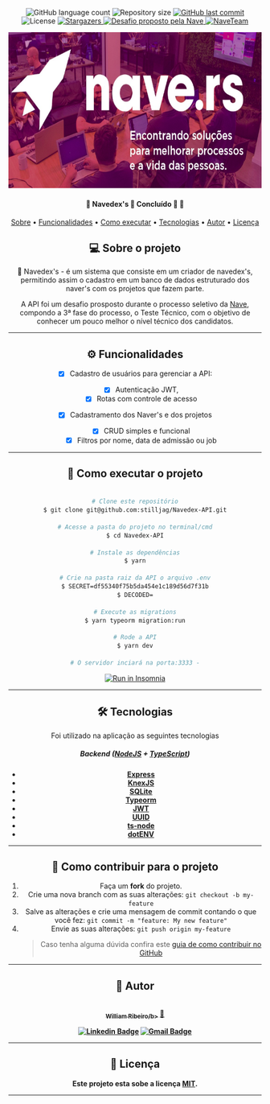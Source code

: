 <p align="center">
  <img alt="GitHub language count" src="https://img.shields.io/github/languages/count/stilljag/Navedex-API?color=%2304D361">

  <img alt="Repository size" src="https://img.shields.io/github/repo-size/stilljag/Navedex-API">

  <a href="https://github.com/stilljag/Navedex-API/commits/main">
    <img alt="GitHub last commit" src="https://img.shields.io/github/last-commit/stilljag/Navedex-API">
  </a>
    
   <img alt="License" src="https://img.shields.io/badge/license-MIT-brightgreen">
   <a href="https://github.com/stilljag/Navedex-API/stargazers">
    <img alt="Stargazers" src="https://img.shields.io/github/stars/stilljag/Navedex-API?style=social">
  </a>

  <a href="https://nave.rs/">
    <img alt="Desafio proposto pela Nave" src="https://img.shields.io/badge/proposto%20pela-Nave-%237519C1">
  </a>
  
  <a href="https://nave-team.gupy.io/">
    <img alt="NaveTeam" src="https://img.shields.io/badge/Nave-Team-%237159c1?style=flat&logo=ghost">
    </a>
    
  <div align="center" style="margin-bottom: 20px;">
<img src="./src/assets/nave-logo.png" alt="" width="650" height="310"/>
</div>
<div align="center">
 
</p>


<h4 align="center"> 
	🚧  Navedex's  🚀 Concluído 🚀 🚧
</h4>

<p align="center">
 <a href="#-sobre-o-projeto">Sobre</a> •
 <a href="#-funcionalidades">Funcionalidades</a> • 
 <a href="#-como-executar-o-projeto">Como executar</a> • 
 <a href="#-tecnologias">Tecnologias</a> •  
 <a href="#-autor">Autor</a> • 
 <a href="#user-content--licença">Licença</a>
</p>

## 💻 Sobre o projeto

🚀 Navedex's - é um sistema que consiste em um criador de navedex's, permitindo assim o cadastro em um banco de dados estruturado dos naver's com os projetos que fazem parte.

A API foi um desafio prosposto durante o processo seletivo da [Nave](https://nave.rs/), compondo a 3ª fase do processo, o Teste Técnico, com o objetivo de conhecer um pouco melhor o nível técnico dos candidatos.

---

## ⚙️ Funcionalidades

- [x] Cadastro de usuários para gerenciar a API:

  - [x] Autenticação JWT,
  - [x] Rotas com controle de acesso

- [x] Cadastramento dos Naver's e dos projetos
  - [x] CRUD simples e funcional
  - [x] Filtros por nome, data de admissão ou job

---

## 🚀 Como executar o projeto

```bash

# Clone este repositório
$ git clone git@github.com:stilljag/Navedex-API.git

# Acesse a pasta do projeto no terminal/cmd
$ cd Navedex-API

# Instale as dependências
$ yarn

# Crie na pasta raiz da API o arquivo .env
$ SECRET=df55340f75b5da454e1c189d56d7f31b
$ DECODED=

# Execute as migrations
$ yarn typeorm migration:run

# Rode a API
$ yarn dev

# O servidor inciará na porta:3333 -

```

<p align="center">
  <a href="https://github.com/stilljag/Navedex-API/blob/main/Insomnia-Navidex" target="_blank"><img src="https://insomnia.rest/images/run.svg" alt="Run in Insomnia"></a>
</p>

---

## 🛠 Tecnologias

Foi utilizado na aplicação as seguintes tecnologias

##### [](https://github.com/stilljag/Navedex-API#backend-nodejs--typescript)**Backend** ([NodeJS](https://nodejs.org/en/) + [TypeScript](https://www.typescriptlang.org/))

- **[Express](https://expressjs.com/)**
- **[KnexJS](http://knexjs.org/)**
- **[SQLite](https://github.com/mapbox/node-sqlite3)**
- **[Typeorm](https://typeorm.io/#/)**
- **[JWT](https://jwt.io/)**
- **[UUID](https://www.uuidgenerator.net/)**
- **[ts-node](https://github.com/TypeStrong/ts-node)**
- **[dotENV](https://github.com/motdotla/dotenv)**

---

## 💪 Como contribuir para o projeto

1. Faça um **fork** do projeto.
2. Crie uma nova branch com as suas alterações: `git checkout -b my-feature`
3. Salve as alterações e crie uma mensagem de commit contando o que você fez: `git commit -m "feature: My new feature"`
4. Envie as suas alterações: `git push origin my-feature`
   > Caso tenha alguma dúvida confira este [guia de como contribuir no GitHub](./CONTRIBUTING.md)

---

## 🦸 Autor

<a href="https://github.com/stilljag/">
 <img style="border-radius: 50%;" src="https://avatars.githubusercontent.com/u/60985185?s=460&u=389f6878e2b972d3f66348a698c7ecfbbb245582&v=4" width="100px;" alt=""/>
 <br />
 <sub><b>William Ribeiro/b></sub></a> <a href="https://blog.rocketseat.com.br/author/thiago/" title="AlunoRocketseat">🚀</a>
 <br />

[![Linkedin Badge](https://img.shields.io/badge/-William-blue?style=flat-square&logo=Linkedin&logoColor=white&link=https://www.linkedin.com/in/william-ribeiro-0b5ab911a/)](https://www.linkedin.com/in/william-ribeiro-0b5ab911a/)
[![Gmail Badge](https://img.shields.io/badge/-sbrdigital15@gmail.com-c14438?style=flat-square&logo=Gmail&logoColor=white&link=mailto:sbrdigital15@gmail.com)](mailto:sbrdigital15@gmail.com)

---

## 📝 Licença

Este projeto esta sobe a licença [MIT](./LICENSE).

---
